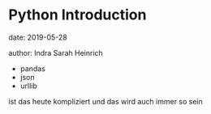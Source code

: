 # Python Introduction 

date: 2019-05-28

author: Indra Sarah Heinrich


- pandas
- json
- urllib

ist das heute kompliziert und das wird auch immer so sein
